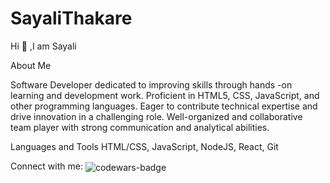 # SayaliThakare

Hi 👋 ,I am Sayali

About Me

Software Developer dedicated to improving skills through hands -on learning and development work. Proficient in HTML5, CSS, JavaScript, and other programming languages. Eager to contribute technical expertise and drive innovation in a challenging role. Well-organized and collaborative team player with strong communication and analytical abilities. 

Languages and Tools
HTML/CSS, JavaScript, NodeJS, React, Git


Connect with me:
<img align="center" src="https://www.codewars.com/users/Sayali05/badges/micro" alt="codewars-badge" />
